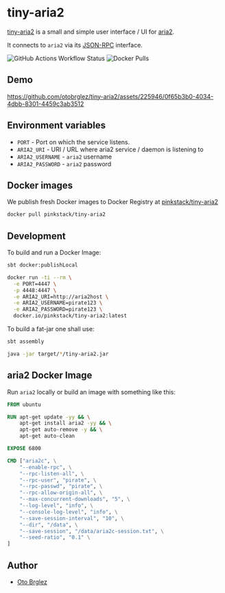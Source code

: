 # tiny-aria2

[tiny-aria2][tiny-aria2] is a small and simple user interface / UI for [aria2](https://aria2.github.io/).

It connects to `aria2` via its [JSON-RPC](https://aria2.github.io/manual/en/html/aria2c.htm) interface.

![GitHub Actions Workflow Status](https://img.shields.io/github/actions/workflow/status/otobrglez/tiny-aria2/scala.yml)
![Docker Pulls](https://img.shields.io/docker/pulls/pinkstack/tiny-aria2)

## Demo

https://github.com/otobrglez/tiny-aria2/assets/225946/0f65b3b0-4034-4dbb-8301-4459c3ab3512

## Environment variables

- ```PORT``` - Port on which the service listens.
- ```ARIA2_URI``` - URI / URL where aria2 service / daemon is listening to
- ```ARIA2_USERNAME``` - `aria2` username
- ```ARIA2_PASSWORD``` - `aria2` password

## Docker images

We publish fresh Docker images to Docker Registry at [pinkstack/tiny-aria2](https://hub.docker.com/r/pinkstack/tiny-aria2)

```bash
docker pull pinkstack/tiny-aria2
```

## Development

To build and run a Docker Image:

```bash
sbt docker:publishLocal

docker run -ti --rm \
  -e PORT=4447 \
  -p 4448:4447 \
  -e ARIA2_URI=http://aria2host \
  -e ARIA2_USERNAME=pirate123 \
  -e ARIA2_PASSWORD=pirate123 \
  docker.io/pinkstack/tiny-aria2:latest
```

To build a fat-jar one shall use:

```bash
sbt assembly

java -jar target/*/tiny-aria2.jar
```

## aria2 Docker Image

Run `aria2` locally or build an image with something like this:

```Dockerfile
FROM ubuntu

RUN apt-get update -yy && \
    apt-get install aria2 -yy && \
    apt-get auto-remove -y && \
    apt-get auto-clean

EXPOSE 6800

CMD ["aria2c", \
    "--enable-rpc", \
    "--rpc-listen-all", \
    "--rpc-user", "pirate", \
    "--rpc-passwd", "pirate", \
    "--rpc-allow-origin-all", \
    "--max-concurrent-downloads", "5", \
    "--log-level", "info", \
    "--console-log-level", "info", \
    "--save-session-interval", "10", \
    "--dir", "/data", \
    "--save-session", "/data/aria2c-session.txt", \
    "--seed-ratio", "0.1" \
]
```

## Author

- [Oto Brglez](https://github.com/otobrglez)

[tiny-aria2]: https://github.com/otobrglez/tiny-aria2
